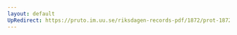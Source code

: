 ```yaml
---
layout: default
UpRedirect: https://pruto.im.uu.se/riksdagen-records-pdf/1872/prot-1872--ak--313.pdf
---
```

